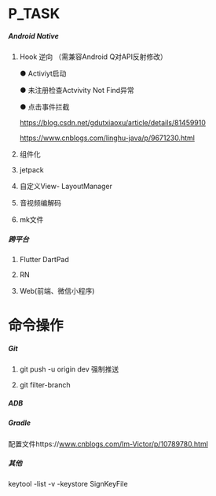 # P_TASK



#####    Android Native

1. Hook  逆向   （需兼容Android Q对API反射修改） 

    ● Activiyt启动

    ● 未注册检查Actvivity Not Find异常

    ● 点击事件拦截

    https://blog.csdn.net/gdutxiaoxu/article/details/81459910 

    https://www.cnblogs.com/linghu-java/p/9671230.html 

   

2. 组件化 
3. jetpack
4. 自定义View- LayoutManager
5. 音视频编解码
6. mk文件

#####   跨平台

1. Flutter DartPad 

2.  RN 

3.  Web(前端、微信小程序) 

   

   

# 命令操作

##### Git

1. git push -u origin dev 强制推送

2. git filter-branch 

##### ADB

##### Gradle

配置文件https://www.cnblogs.com/Im-Victor/p/10789780.html

##### 其他

   keytool -list -v -keystore  SignKeyFile



